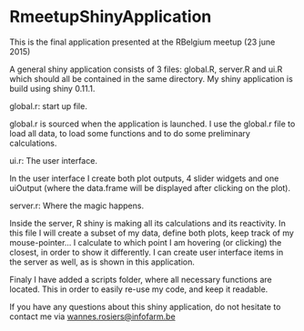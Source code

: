 # RmeetupShinyApplication
This is the final application presented at the RBelgium meetup (23 june 2015)

A general shiny application consists of 3 files: global.R, server.R and ui.R which should all be contained in the same directory.  My shiny application is build using shiny 0.11.1.

global.r: start up file.

global.r is sourced when the application is launched.  I use the global.r file to load all data, to load some functions and to do some preliminary calculations.

ui.r: The user interface.

In the user interface I create both plot outputs, 4 slider widgets and one uiOutput (where the data.frame will be displayed after clicking on the plot).

server.r: Where the magic happens.

Inside the server, R shiny is making all its calculations and its reactivity.  In this file I will create a subset of my data, define both plots, keep track of my mouse-pointer... I calculate to which point I am hovering (or clicking) the closest, in order to show it differently. I can create user interface items in the server as well, as is shown in this application.
  
Finaly I have added a scripts folder, where all necessary functions are located.  This in order to easily re-use my code, and keep it readable.

If you have any questions about this shiny application, do not hesitate to contact me via wannes.rosiers@infofarm.be
